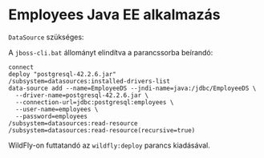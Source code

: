 # Employees Java EE alkalmazás

`DataSource` szükséges:

A `jboss-cli.bat` állományt elindítva a parancssorba beírandó:

```
connect
deploy "postgresql-42.2.6.jar"
/subsystem=datasources:installed-drivers-list
data-source add --name=EmployeeDS --jndi-name=java:/jdbc/EmployeeDS \
  --driver-name=postgresql-42.2.6.jar \
  --connection-url=jdbc:postgresql:employees \
  --user-name=employees \
  --password=employees
/subsystem=datasources:read-resource
/subsystem=datasources:read-resource(recursive=true)
```


WildFly-on futtatandó az `wildfly:deploy` parancs kiadásával.